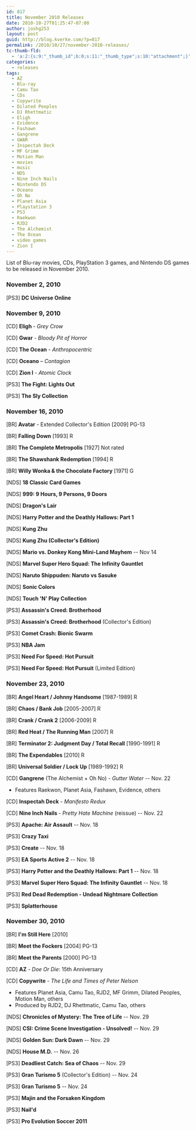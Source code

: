 ```yaml
---
id: 817
title: November 2010 Releases
date: 2010-10-27T01:25:47-07:00
author: joshg253
layout: post
guid: http://blog.kverke.com/?p=817
permalink: /2010/10/27/november-2010-releases/
tc-thumb-fld:
  - 'a:2:{s:9:"_thumb_id";b:0;s:11:"_thumb_type";s:10:"attachment";}'
categories:
  - releases
tags:
  - AZ
  - Blu-ray
  - Camu Tao
  - CDs
  - Copywrite
  - Dilated Peoples
  - DJ Rhettmatic
  - Eligh
  - Evidence
  - Fashawn
  - Gangrene
  - GWAR
  - Inspectah Deck
  - MF Grimm
  - Motion Man
  - movies
  - music
  - NDS
  - Nine Inch Nails
  - Nintendo DS
  - Oceano
  - Oh No
  - Planet Asia
  - Playstation 3
  - PS3
  - Raekwon
  - RJD2
  - The Alchemist
  - The Ocean
  - video games
  - Zion I
---
```

List of Blu-ray movies, CDs, PlayStation 3 games, and Nintendo DS games to be released in November 2010.

<!--more-->

<h3>November 2, 2010</h3>

[PS3] <strong>DC Universe Online</strong>

<h3>November 9, 2010</h3>

[CD] <strong>Eligh </strong>- <em>Grey Crow</em>

[CD] <strong>Gwar</strong> - <em>Bloody Pit of Horror</em>

[CD] <strong>The Ocean</strong> - <em>Anthropocentric</em>

[CD] <strong>Oceano</strong> &ndash; <em>Contagion</em>

[CD] <strong>Zion I</strong> - <em>Atomic Clock</em>

[PS3] <strong>The Fight: Lights Out</strong>

[PS3] <strong>The Sly Collection</strong>

<h3>November 16, 2010</h3>

[BR] <strong>Avatar</strong> - Extended Collector&#039;s Edition [2009] PG-13

[BR] <strong>Falling Down</strong> [1993] R

[BR] <strong>The Complete Metropolis</strong> [1927] Not rated

[BR] <strong>The Shawshank Redemption</strong> [1994] R

[BR] <strong>Willy Wonka &amp; the Chocolate Factory</strong> [1971] G

[NDS] <strong>18 Classic Card Games</strong>

[NDS] <strong>999: 9 Hours, 9 Persons, 9 Doors</strong>

[NDS] <strong>Dragon&#039;s Lair</strong>

[NDS] <strong>Harry Potter and the Deathly Hallows: Part 1</strong>

[NDS] <strong>Kung Zhu</strong>

[NDS] <strong>Kung Zhu (Collector&#039;s Edition)</strong>

[NDS] <strong>Mario vs. Donkey Kong Mini-Land Mayhem</strong> -- Nov 14

[NDS] <strong>Marvel Super Hero Squad: The Infinity Gauntlet</strong>

[NDS] <strong>Naruto Shippuden: Naruto vs Sasuke</strong>

[NDS] <strong>Sonic Colors</strong>

[NDS] <strong>Touch &#039;N&#039; Play Collection</strong>

[PS3] <strong>Assassin&#039;s Creed: Brotherhood</strong>

[PS3] <strong>Assassin&#039;s Creed: Brotherhood</strong> (Collector&#039;s Edition)

[PS3] <strong>Comet Crash: Bionic Swarm</strong>

[PS3] <strong>NBA Jam</strong>

[PS3] <strong>Need For Speed: Hot Pursuit</strong>

[PS3] <strong>Need For Speed: Hot Pursuit</strong> (Limited Edition)

<h3>November 23, 2010</h3>

[BR] <strong>Angel Heart / Johnny Handsome</strong> [1987-1989] R

[BR] <strong>Chaos / Bank Job</strong> [2005-2007] R

[BR] <strong>Crank / Crank 2</strong> [2006-2009] R

[BR] <strong>Red Heat / The Running Man</strong> [2007] R

[BR] <strong>Terminator 2: Judgment Day / Total Recall</strong> [1990-1991] R

[BR] <strong>The Expendables</strong> [2010] R

[BR] <strong>Universal Soldier / Lock Up</strong> [1989-1992] R

[CD] <strong>Gangrene</strong> (The Alchemist + Oh No) - <em>Gutter Water </em>-- Nov. 22

<ul>
    <li>Features Raekwon, Planet Asia, Fashawn, Evidence, others</li>
</ul>

[CD] <strong>Inspectah Deck</strong> - <em>Manifesto Redux</em>

[CD] <strong>Nine Inch Nails </strong>- <em>Pretty Hate Machine</em> (reissue) -- Nov. 22

[PS3] <strong>Apache: Air Assault</strong> -- Nov. 18

[PS3] <strong>Crazy Taxi</strong>

[PS3] <strong>Create</strong> -- Nov. 18

[PS3] <strong>EA Sports Active 2</strong> -- Nov. 18

[PS3] <strong>Harry Potter and the Deathly Hallows: Part 1</strong> -- Nov. 18

[PS3] <strong>Marvel Super Hero Squad: The Infinity Gauntlet</strong> -- Nov. 18

[PS3] <strong>Red Dead Redemption - Undead Nightmare Collection</strong>

[PS3] <strong>Splatterhouse</strong>

<h3>November 30, 2010</h3>

[BR] <strong>I&#039;m Still Here</strong> [2010]

[BR] <strong>Meet the Fockers</strong> [2004] PG-13

[BR] <strong>Meet the Parents</strong> [2000] PG-13

[CD] <strong>AZ</strong> - <em>Doe Or Die</em>: 15th Anniversary

[CD] <strong>Copywrite</strong> - <em>The Life and Times of Peter Nelson</em>

<ul>
    <li>Features Planet Asia, Camu Tao, RJD2, MF Grimm, Dilated Peoples, Motion Man, others</li>
    <li>Produced by RJD2, DJ Rhettmatic, Camu Tao, others</li>
</ul>

[NDS] <strong>Chronicles of Mystery: The Tree of Life</strong> -- Nov. 29

[NDS] <strong>CSI: Crime Scene Investigation - Unsolved!</strong> -- Nov. 29

[NDS] <strong>Golden Sun: Dark Dawn</strong> -- Nov. 29

[NDS] <strong>House M.D.</strong> -- Nov. 26

[PS3] <strong>Deadliest Catch: Sea of Chaos</strong> -- Nov. 29

[PS3] <strong>Gran Turismo 5</strong> (Collector&#039;s Edition) -- Nov. 24

[PS3] <strong>Gran Turismo 5</strong> -- Nov. 24

[PS3] <strong>Majin and the Forsaken Kingdom</strong>

[PS3] <strong>Nail&#039;d</strong>

[PS3] <strong>Pro Evolution Soccer 2011</strong>